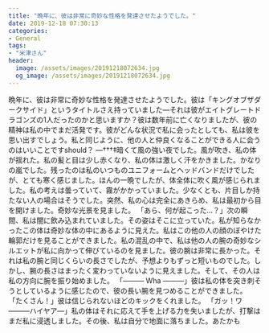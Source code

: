```yaml
---
title: "晩年に、彼は非常に奇妙な性格を発達させたようでした。"
date: 2019-12-18 07:30:13
categories:
- General
tags:
- "米津さん"
header:
  image: /assets/images/20191218072634.jpg
  og_image: /assets/images/20191218072634.jpg
---
```


晩年に、彼は非常に奇妙な性格を発達させたようでした。彼は「キングオブザダークサイド」というタイトルさえ持っていました—それは彼がエイトグレートドラゴンズの1人だったのかと思いますか？彼は数年前に亡くなりましたが、彼の精神は私の中でまだ活発です。彼がどんな状況で私に会ったとしても、私は彼を思い出すでしょう。私と同じように、他の人と仲良くなることができる人に会うのはいいことですshould？ —†††‡暗くて風の強い夜でした。風が吹き、私の体が揺れた。私の髪と目は少し赤くなり、私の体は激しく汗をかきました。かなりの嵐でした。残ったのは私のいつものユニフォームとヘッドバンドだけでしたが、とても寒く感じました。ほんの一晩でしたが、体全体に吹く風が感じられました。私の考えは曇っていて、霧がかかっていました。少なくとも、片目しか持たない人の場合はそうでした。突然、私の心は完全にあきらめ、私は最初から目を開けました。奇妙な光景を見ました。 「あら、何が起こった…？」次の瞬間、私は闇に飲み込まれていました。その姿はそこに立っていた。私が知らなかったこの体は奇妙な体の中にあるように見えた。私はこの他の人の顔のぼやけた輪郭だけを見ることができました。私の混乱の中で、私は他の人の腕の奇妙なシルエットが私に向かって伸びているのを見ました。彼の腕は非常に長かった。それは私の腕と同じくらいの長さでしたが、予想よりもずっと短いものでした。しかし、腕の長さはまったく変わっていないように見えました。そして、その人は私の方向に腕を振り始めました。 「――― Wha ―――」彼は私の体を突き刺そうとしているように感じたので、彼の長い腕を見つめることができました。 「たくさん！」彼は信じられないほどのキックをくれました。 「ガッ！ワ―――ハイヤア―」私の体はそれに応えて手を上げる力を失いましたが、打撃はまだ私に浸透しました。その後、私は自分で地面に落ちました。あたかも
